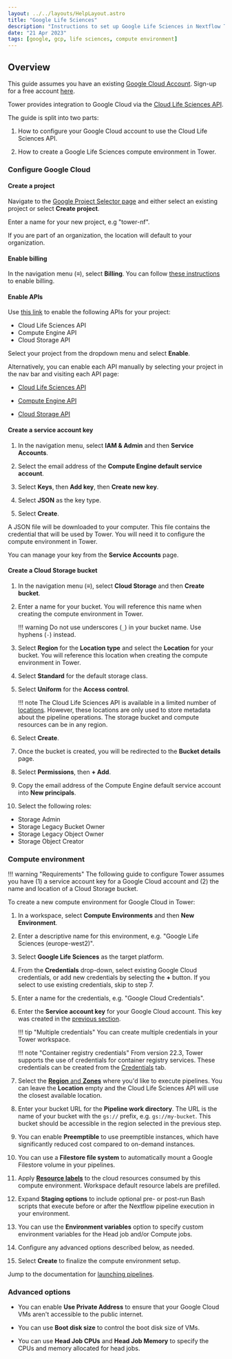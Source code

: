 ```yaml
---
layout: ../../layouts/HelpLayout.astro
title: "Google Life Sciences"
description: "Instructions to set up Google Life Sciences in Nextflow Tower"
date: "21 Apr 2023"
tags: [google, gcp, life sciences, compute environment]
---
```


## Overview

This guide assumes you have an existing [Google Cloud Account](https://console.cloud.google.com). Sign-up for a free account [here](https://cloud.google.com/).

Tower provides integration to Google Cloud via the [Cloud Life Sciences API](https://cloud.google.com/life-sciences/docs/reference/rest).

The guide is split into two parts:

1. How to configure your Google Cloud account to use the Cloud Life Sciences API.

2. How to create a Google Life Sciences compute environment in Tower.

### Configure Google Cloud

#### Create a project

Navigate to the [Google Project Selector page](https://console.cloud.google.com/projectselector2) and either select an existing project or select **Create project**.

Enter a name for your new project, e.g "tower-nf".

If you are part of an organization, the location will default to your organization.

#### Enable billing

In the navigation menu (**≡**), select **Billing**. You can follow [these instructions](https://cloud.google.com/billing/docs/how-to/modify-project) to enable billing.

#### Enable APIs

Use [this link](https://console.cloud.google.com/flows/enableapi?apiid=lifesciences.googleapis.com%2Ccompute.googleapis.com%2Cstorage-api.googleapis.com) to enable the following APIs for your project:

- Cloud Life Sciences API
- Compute Engine API
- Cloud Storage API

Select your project from the dropdown menu and select **Enable**.

Alternatively, you can enable each API manually by selecting your project in the nav bar and visiting each API page:

- [Cloud Life Sciences API](https://console.cloud.google.com/marketplace/product/google/lifesciences.googleapis.com)

- [Compute Engine API](https://console.cloud.google.com/marketplace/product/google/compute.googleapis.com)

- [Cloud Storage API](https://console.cloud.google.com/marketplace/product/google/storage-api.googleapis.com)

#### Create a service account key

1. In the navigation menu, select **IAM & Admin** and then **Service Accounts**.

2. Select the email address of the **Compute Engine default service account**.

3. Select **Keys**, then **Add key**, then **Create new key**.

4. Select **JSON** as the key type.

5. Select **Create**.

A JSON file will be downloaded to your computer. This file contains the credential that will be used by Tower. You will need it to configure the compute environment in Tower.

You can manage your key from the **Service Accounts** page.

#### Create a Cloud Storage bucket

1. In the navigation menu (**≡**), select **Cloud Storage** and then **Create bucket**.

2. Enter a name for your bucket. You will reference this name when creating the compute environment in Tower.

    !!! warning
        Do not use underscores (`_`) in your bucket name. Use hyphens (`-`) instead.

3. Select **Region** for the **Location type** and select the **Location** for your bucket. You will reference this location when creating the compute environment in Tower.

4. Select **Standard** for the default storage class.

5. Select **Uniform** for the **Access control**.

    !!! note
        The Cloud Life Sciences API is available in a limited number of [locations](https://cloud.google.com/life-sciences/docs/concepts/locations). However, these locations are only used to store metadata about the pipeline operations. The storage bucket and compute resources can be in any region.

6. Select **Create**.

7. Once the bucket is created, you will be redirected to the **Bucket details** page.

8. Select **Permissions**, then **+ Add**.

9. Copy the email address of the Compute Engine default service account into **New principals**.

10. Select the following roles:

- Storage Admin
- Storage Legacy Bucket Owner
- Storage Legacy Object Owner
- Storage Object Creator

### Compute environment

!!! warning "Requirements"
    The following guide to configure Tower assumes you have (1) a service account key for a Google Cloud account and (2) the name and location of a Cloud Storage bucket.

To create a new compute environment for Google Cloud in Tower:

1. In a workspace, select **Compute Environments** and then **New Environment**.

2. Enter a descriptive name for this environment, e.g. "Google Life Sciences (europe-west2)".

3. Select **Google Life Sciences** as the target platform.

4. From the **Credentials** drop-down, select existing Google Cloud credentials, or add new credentials by selecting the **+** button. If you select to use existing credentials, skip to step 7.

5. Enter a name for the credentials, e.g. "Google Cloud Credentials".

6. Enter the **Service account key** for your Google Cloud account. This key was created in the [previous section](#create-a-service-account-key).

    !!! tip "Multiple credentials"
        You can create multiple credentials in your Tower workspace.

    !!! note "Container registry credentials"
        From version 22.3, Tower supports the use of credentials for container registry services. These credentials can be created from the [Credentials](../credentials/overview.md/#container-registry-credentials) tab.

7. Select the [**Region** and **Zones**](https://cloud.google.com/compute/docs/regions-zones#available) where you'd like to execute pipelines. You can leave the **Location** empty and the Cloud Life Sciences API will use the closest available location.

8. Enter your bucket URL for the **Pipeline work directory**. The URL is the name of your bucket with the `gs://` prefix, e.g. `gs://my-bucket`. This bucket should be accessible in the region selected in the previous step.

9. You can enable **Preemptible** to use preemptible instances, which have significantly reduced cost compared to on-demand instances.

10. You can use a **Filestore file system** to automatically mount a Google Filestore volume in your pipelines.

11. Apply [**Resource labels**](../resource-labels/overview.md) to the cloud resources consumed by this compute environment. Workspace default resource labels are prefilled. 

12. Expand **Staging options** to include optional pre- or post-run Bash scripts that execute before or after the Nextflow pipeline execution in your environment. 

13. You can use the **Environment variables** option to specify custom environment variables for the Head job and/or Compute jobs.

14. Configure any advanced options described below, as needed.

15. Select **Create** to finalize the compute environment setup.

Jump to the documentation for [launching pipelines](../launch/launchpad.md).

### Advanced options

- You can enable **Use Private Address** to ensure that your Google Cloud VMs aren't accessible to the public internet.

- You can use **Boot disk size** to control the boot disk size of VMs.

- You can use **Head Job CPUs** and **Head Job Memory** to specify the CPUs and memory allocated for head jobs.
